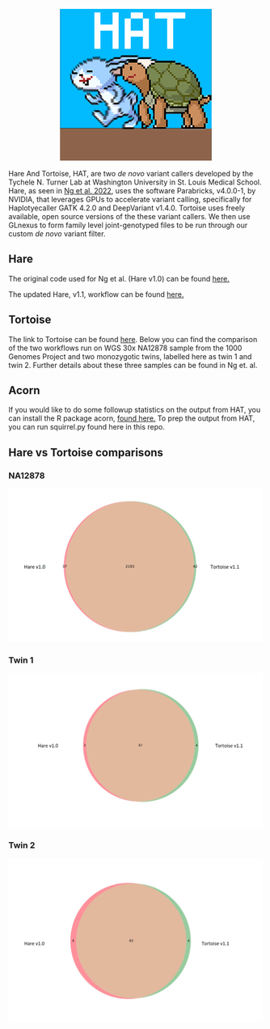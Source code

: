 <p align="center">
  <img width="300" height="300" src=https://github.com/TNTurnerLab/HAT/blob/main/doc/logo/small_logo_test_2.png>
</p>


Hare And Tortoise, HAT, are two _de novo_ variant callers developed by the Tychele N. Turner Lab at Washington University in St. Louis Medical School.  Hare, as seen in [Ng et al. 2022](https://doi.org/10.1002/humu.24455),  uses the software Parabricks, v4.0.0-1, by NVIDIA, that leverages GPUs to accelerate variant calling, specifically for Haplotyecaller GATK 4.2.0 and DeepVariant v1.4.0.  Tortoise uses freely available, open source versions of the these variant callers.  We then use GLnexus to form family level joint-genotyped files to be run through our custom _de novo_ variant filter.

## Hare

The original code used for Ng et al. (Hare v1.0) can be found [here.](https://github.com/TNTurnerLab/GPU_accelerated_de_novo_workflow)

The updated Hare, v1.1, workflow can be found [here.](https://github.com/TNTurnerLab/Hare)

## Tortoise

The link to Tortoise can be found [here](https://github.com/TNTurnerLab/Tortoise).  Below you can find the comparison of the two workflows run on WGS 30x NA12878 sample from the 1000 Genomes Project and two monozygotic twins, labelled here as twin 1 and twin 2.  Further details about these three samples can be found in Ng et. al.  

## Acorn

If you would like to do some followup statistics on the output from HAT, you can install the R package acorn, [found here.](https://github.com/TNTurnerLab/acorn)  To prep the output from HAT, you can run squirrel.py found here in this repo.

## Hare vs Tortoise comparisons

### NA12878

![NA12878](https://github.com/TNTurnerLab/HAT/blob/main/doc/hare1.0_vs_tortoise_1.1_NA12878.png)

### Twin 1

![twin1](https://github.com/TNTurnerLab/HAT/blob/main/doc/hare1.0_vs_tortoise1.1_twin1.png)

### Twin 2

![twin2](https://github.com/TNTurnerLab/HAT/blob/main/doc/hare1.0_vs_tortoise1.1_twin2.png)



